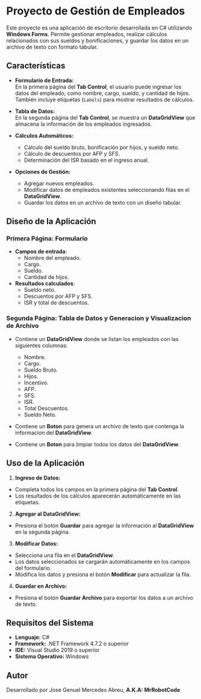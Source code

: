 # Proyecto de Gestión de Empleados

Este proyecto es una aplicación de escritorio desarrollada en C# utilizando **Windows Forms**. Permite gestionar empleados, realizar cálculos relacionados con sus sueldos y bonificaciones, y guardar los datos en un archivo de texto con formato tabular.

## Características

- **Formulario de Entrada:**  
  En la primera página del **Tab Control**, el usuario puede ingresar los datos del empleado, como nombre, cargo, sueldo, y cantidad de hijos.  
  También incluye etiquetas (`Labels`) para mostrar resultados de cálculos.

- **Tabla de Datos:**  
  En la segunda página del **Tab Control**, se muestra un **DataGridView** que almacena la información de los empleados ingresados.

- **Cálculos Automáticos:**  
  - Cálculo del sueldo bruto, bonificación por hijos, y sueldo neto.
  - Cálculo de descuentos por AFP y SFS.
  - Determinación del ISR basado en el ingreso anual.

- **Opciones de Gestión:**  
  - Agregar nuevos empleados.
  - Modificar datos de empleados existentes seleccionando filas en el **DataGridView**.
  - Guardar los datos en un archivo de texto con un diseño tabular.

## Diseño de la Aplicación

### Primera Página: Formulario
- **Campos de entrada**:
  - Nombre del empleado.
  - Cargo.
  - Sueldo.
  - Cantidad de hijos.
- **Resultados calculados**:
  - Sueldo neto.
  - Descuentos por AFP y SFS.
  - ISR y total de descuentos.

### Segunda Página: Tabla de Datos y Generacion y Visualizacion de Archivo
- Contiene un **DataGridView** donde se listan los empleados con las siguientes columnas:
  - Nombre.
  - Cargo.
  - Sueldo Bruto.
  - Hijos.
  - Incentivo.
  - AFP.
  - SFS.
  - ISR.
  - Total Descuentos.
  - Sueldo Neto.

- Contiene un **Boton** para genera un archivo de texto que contenga la informacion del **DataGridView**.
- Contiene un **Boton** para limpiar todos los datos del **DataGridView**.

## Uso de la Aplicación

1. **Ingreso de Datos:**
 - Completa todos los campos en la primera página del **Tab Control**.
 - Los resultados de los cálculos aparecerán automáticamente en las etiquetas.

2. **Agregar al DataGridView:**
 - Presiona el botón **Guardar** para agregar la información al **DataGridView** en la segunda página.

3. **Modificar Datos:**
 - Selecciona una fila en el **DataGridView**.
 - Los datos seleccionados se cargarán automáticamente en los campos del formulario.
 - Modifica los datos y presiona el botón **Modificar** para actualizar la fila.

4. **Guardar en Archivo:**
 - Presiona el botón **Guardar Archivo** para exportar los datos a un archivo de texto.

## Requisitos del Sistema
- **Lenguaje:** C#  
- **Framework:** .NET Framework 4.7.2 o superior  
- **IDE:** Visual Studio 2019 o superior  
- **Sistema Operativo:** Windows  

## Autor
Desarrollado por Jose Genuel Mercedes Abreu, **A.K.A: MrRobotCode**